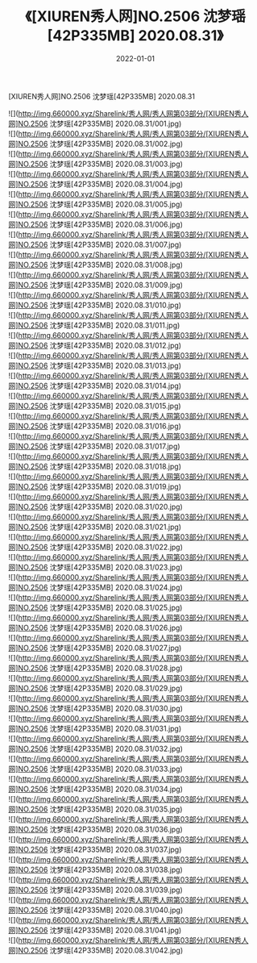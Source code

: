 ﻿---
layout: post
title:  《[XIUREN秀人网]NO.2506 沈梦瑶[42P335MB] 2020.08.31》
date:   2022-01-01
img: http://img.660000.xyz/Sharelink/秀人网/秀人网第03部分/[XIUREN秀人网]NO.2506 沈梦瑶[42P335MB] 2020.08.31/000.jpg
categories: [美女, 清纯, 唯美]
---

[XIUREN秀人网]NO.2506 沈梦瑶[42P335MB] 2020.08.31

 ![](http://img.660000.xyz/Sharelink/秀人网/秀人网第03部分/[XIUREN秀人网]NO.2506 沈梦瑶[42P335MB] 2020.08.31/001.jpg) <br>![](http://img.660000.xyz/Sharelink/秀人网/秀人网第03部分/[XIUREN秀人网]NO.2506 沈梦瑶[42P335MB] 2020.08.31/002.jpg) <br>![](http://img.660000.xyz/Sharelink/秀人网/秀人网第03部分/[XIUREN秀人网]NO.2506 沈梦瑶[42P335MB] 2020.08.31/003.jpg) <br>![](http://img.660000.xyz/Sharelink/秀人网/秀人网第03部分/[XIUREN秀人网]NO.2506 沈梦瑶[42P335MB] 2020.08.31/004.jpg) <br>![](http://img.660000.xyz/Sharelink/秀人网/秀人网第03部分/[XIUREN秀人网]NO.2506 沈梦瑶[42P335MB] 2020.08.31/005.jpg) <br>![](http://img.660000.xyz/Sharelink/秀人网/秀人网第03部分/[XIUREN秀人网]NO.2506 沈梦瑶[42P335MB] 2020.08.31/006.jpg) <br>![](http://img.660000.xyz/Sharelink/秀人网/秀人网第03部分/[XIUREN秀人网]NO.2506 沈梦瑶[42P335MB] 2020.08.31/007.jpg) <br>![](http://img.660000.xyz/Sharelink/秀人网/秀人网第03部分/[XIUREN秀人网]NO.2506 沈梦瑶[42P335MB] 2020.08.31/008.jpg) <br>![](http://img.660000.xyz/Sharelink/秀人网/秀人网第03部分/[XIUREN秀人网]NO.2506 沈梦瑶[42P335MB] 2020.08.31/009.jpg) <br>![](http://img.660000.xyz/Sharelink/秀人网/秀人网第03部分/[XIUREN秀人网]NO.2506 沈梦瑶[42P335MB] 2020.08.31/010.jpg) <br>![](http://img.660000.xyz/Sharelink/秀人网/秀人网第03部分/[XIUREN秀人网]NO.2506 沈梦瑶[42P335MB] 2020.08.31/011.jpg) <br>![](http://img.660000.xyz/Sharelink/秀人网/秀人网第03部分/[XIUREN秀人网]NO.2506 沈梦瑶[42P335MB] 2020.08.31/012.jpg) <br>![](http://img.660000.xyz/Sharelink/秀人网/秀人网第03部分/[XIUREN秀人网]NO.2506 沈梦瑶[42P335MB] 2020.08.31/013.jpg) <br>![](http://img.660000.xyz/Sharelink/秀人网/秀人网第03部分/[XIUREN秀人网]NO.2506 沈梦瑶[42P335MB] 2020.08.31/014.jpg) <br>![](http://img.660000.xyz/Sharelink/秀人网/秀人网第03部分/[XIUREN秀人网]NO.2506 沈梦瑶[42P335MB] 2020.08.31/015.jpg) <br>![](http://img.660000.xyz/Sharelink/秀人网/秀人网第03部分/[XIUREN秀人网]NO.2506 沈梦瑶[42P335MB] 2020.08.31/016.jpg) <br>![](http://img.660000.xyz/Sharelink/秀人网/秀人网第03部分/[XIUREN秀人网]NO.2506 沈梦瑶[42P335MB] 2020.08.31/017.jpg) <br>![](http://img.660000.xyz/Sharelink/秀人网/秀人网第03部分/[XIUREN秀人网]NO.2506 沈梦瑶[42P335MB] 2020.08.31/018.jpg) <br>![](http://img.660000.xyz/Sharelink/秀人网/秀人网第03部分/[XIUREN秀人网]NO.2506 沈梦瑶[42P335MB] 2020.08.31/019.jpg) <br>![](http://img.660000.xyz/Sharelink/秀人网/秀人网第03部分/[XIUREN秀人网]NO.2506 沈梦瑶[42P335MB] 2020.08.31/020.jpg) <br>![](http://img.660000.xyz/Sharelink/秀人网/秀人网第03部分/[XIUREN秀人网]NO.2506 沈梦瑶[42P335MB] 2020.08.31/021.jpg) <br>![](http://img.660000.xyz/Sharelink/秀人网/秀人网第03部分/[XIUREN秀人网]NO.2506 沈梦瑶[42P335MB] 2020.08.31/022.jpg) <br>![](http://img.660000.xyz/Sharelink/秀人网/秀人网第03部分/[XIUREN秀人网]NO.2506 沈梦瑶[42P335MB] 2020.08.31/023.jpg) <br>![](http://img.660000.xyz/Sharelink/秀人网/秀人网第03部分/[XIUREN秀人网]NO.2506 沈梦瑶[42P335MB] 2020.08.31/024.jpg) <br>![](http://img.660000.xyz/Sharelink/秀人网/秀人网第03部分/[XIUREN秀人网]NO.2506 沈梦瑶[42P335MB] 2020.08.31/025.jpg) <br>![](http://img.660000.xyz/Sharelink/秀人网/秀人网第03部分/[XIUREN秀人网]NO.2506 沈梦瑶[42P335MB] 2020.08.31/026.jpg) <br>![](http://img.660000.xyz/Sharelink/秀人网/秀人网第03部分/[XIUREN秀人网]NO.2506 沈梦瑶[42P335MB] 2020.08.31/027.jpg) <br>![](http://img.660000.xyz/Sharelink/秀人网/秀人网第03部分/[XIUREN秀人网]NO.2506 沈梦瑶[42P335MB] 2020.08.31/028.jpg) <br>![](http://img.660000.xyz/Sharelink/秀人网/秀人网第03部分/[XIUREN秀人网]NO.2506 沈梦瑶[42P335MB] 2020.08.31/029.jpg) <br>![](http://img.660000.xyz/Sharelink/秀人网/秀人网第03部分/[XIUREN秀人网]NO.2506 沈梦瑶[42P335MB] 2020.08.31/030.jpg) <br>![](http://img.660000.xyz/Sharelink/秀人网/秀人网第03部分/[XIUREN秀人网]NO.2506 沈梦瑶[42P335MB] 2020.08.31/031.jpg) <br>![](http://img.660000.xyz/Sharelink/秀人网/秀人网第03部分/[XIUREN秀人网]NO.2506 沈梦瑶[42P335MB] 2020.08.31/032.jpg) <br>![](http://img.660000.xyz/Sharelink/秀人网/秀人网第03部分/[XIUREN秀人网]NO.2506 沈梦瑶[42P335MB] 2020.08.31/033.jpg) <br>![](http://img.660000.xyz/Sharelink/秀人网/秀人网第03部分/[XIUREN秀人网]NO.2506 沈梦瑶[42P335MB] 2020.08.31/034.jpg) <br>![](http://img.660000.xyz/Sharelink/秀人网/秀人网第03部分/[XIUREN秀人网]NO.2506 沈梦瑶[42P335MB] 2020.08.31/035.jpg) <br>![](http://img.660000.xyz/Sharelink/秀人网/秀人网第03部分/[XIUREN秀人网]NO.2506 沈梦瑶[42P335MB] 2020.08.31/036.jpg) <br>![](http://img.660000.xyz/Sharelink/秀人网/秀人网第03部分/[XIUREN秀人网]NO.2506 沈梦瑶[42P335MB] 2020.08.31/037.jpg) <br>![](http://img.660000.xyz/Sharelink/秀人网/秀人网第03部分/[XIUREN秀人网]NO.2506 沈梦瑶[42P335MB] 2020.08.31/038.jpg) <br>![](http://img.660000.xyz/Sharelink/秀人网/秀人网第03部分/[XIUREN秀人网]NO.2506 沈梦瑶[42P335MB] 2020.08.31/039.jpg) <br>![](http://img.660000.xyz/Sharelink/秀人网/秀人网第03部分/[XIUREN秀人网]NO.2506 沈梦瑶[42P335MB] 2020.08.31/040.jpg) <br>![](http://img.660000.xyz/Sharelink/秀人网/秀人网第03部分/[XIUREN秀人网]NO.2506 沈梦瑶[42P335MB] 2020.08.31/041.jpg) <br>![](http://img.660000.xyz/Sharelink/秀人网/秀人网第03部分/[XIUREN秀人网]NO.2506 沈梦瑶[42P335MB] 2020.08.31/042.jpg) <br>